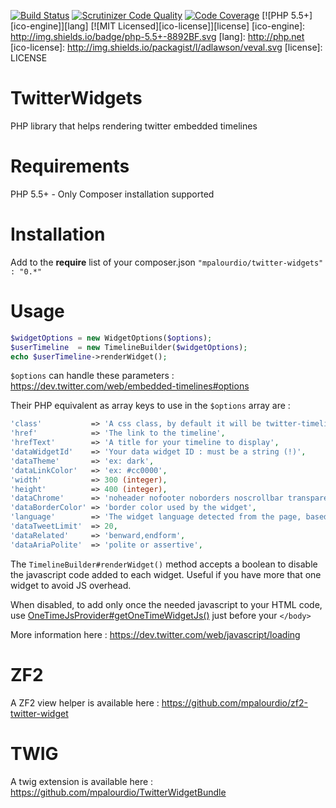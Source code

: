 [![Build Status](https://travis-ci.org/mpalourdio/TwitterWidgets.svg?branch=master)](https://travis-ci.org/mpalourdio/TwitterWidgets)
[![Scrutinizer Code Quality](https://scrutinizer-ci.com/g/mpalourdio/TwitterWidgets/badges/quality-score.png?b=master)](https://scrutinizer-ci.com/g/mpalourdio/TwitterWidgets/?branch=master)
[![Code Coverage](https://scrutinizer-ci.com/g/mpalourdio/TwitterWidgets/badges/coverage.png?b=master)](https://scrutinizer-ci.com/g/mpalourdio/TwitterWidgets/?branch=master)
[![PHP 5.5+][ico-engine]][lang]
[![MIT Licensed][ico-license]][license]
[ico-engine]: http://img.shields.io/badge/php-5.5+-8892BF.svg
[lang]: http://php.net
[ico-license]: http://img.shields.io/packagist/l/adlawson/veval.svg
[license]: LICENSE

TwitterWidgets
==============

PHP library that helps rendering twitter embedded timelines

Requirements
============
PHP 5.5+ - Only Composer installation supported

Installation
============
Add to the **require** list of your composer.json
```"mpalourdio/twitter-widgets" : "0.*"```

Usage
=====

```php
$widgetOptions = new WidgetOptions($options);
$userTimeline  = new TimelineBuilder($widgetOptions);
echo $userTimeline->renderWidget();
```

```$options``` can handle these parameters :  https://dev.twitter.com/web/embedded-timelines#options

Their PHP equivalent as array keys to use in the ```$options``` array are  :

```php
'class'           => 'A css class, by default it will be twitter-timeline',
'href'            => 'The link to the timeline',
'hrefText'        => 'A title for your timeline to display',
'dataWidgetId'    => 'Your data widget ID : must be a string (!)',
'dataTheme'       => 'ex: dark',
'dataLinkColor'   => 'ex: #cc0000',
'width'           => 300 (integer),
'height'          => 400 (integer),
'dataChrome'      => 'noheader nofooter noborders noscrollbar transparent', => a string with options separated by a single space
'dataBorderColor' => 'border color used by the widget',
'language'        => 'The widget language detected from the page, based on the HTML lang attribute of your content. You can also set the HTML lang attribute on the embed code itself.',
'dataTweetLimit'  => 20,
'dataRelated'     => 'benward,endform',
'dataAriaPolite'  => 'polite or assertive',
```

The ```TimelineBuilder#renderWidget()``` method accepts a boolean to disable the javascript code added to each widget. Useful if you have more that one widget to avoid JS overhead.

When disabled, to add only once the needed javascript to your HTML code, use [OneTimeJsProvider#getOneTimeWidgetJs()](https://github.com/mpalourdio/TwitterWidgets/blob/master/src/Assets/OneTimeJsProvider.php) just before your ```</body>```

More information here : https://dev.twitter.com/web/javascript/loading

ZF2
===

A ZF2 view helper is available here : https://github.com/mpalourdio/zf2-twitter-widget

TWIG
====

A twig extension is available here : https://github.com/mpalourdio/TwitterWidgetBundle
